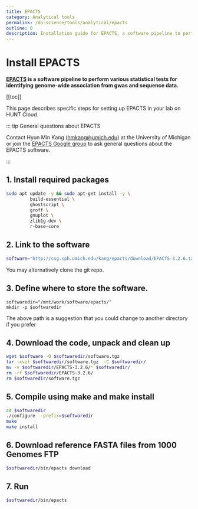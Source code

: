 ```yaml
---
title: EPACTS
category: Analytical tools
permalink: /do-science/tools/analytical/epacts
outline: 0
description: Installation guide for EPACTS, a software pipeline to perform various statistical tests for identifying genome-wide association from GWAS and sequence data.
---
```


# Install EPACTS

**[EPACTS](https://github.com/statgen/EPACTS) is a software pipeline to perform various statistical tests for identifying genome-wide association from gwas and sequence data.**

[[toc]]

This page describes specific steps for setting up EPACTS in your lab on HUNT Cloud.

::: tip General questions about EPACTS

Contact Hyun Min Kang (hmkang@umich.edu) at the University of Michigan or join the [EPACTS Google group](http://groups.google.com/group/epacts) to ask general questions about the EPACTS software.

:::



## 1. Install required packages

```bash
sudo apt update -y && sudo apt-get install -y \
         build-essential \
         ghostscript \
         groff \
         gnuplot \
         zlib1g-dev \
         r-base-core
```

## 2. Link to the software 

```bash
software="http://csg.sph.umich.edu/kang/epacts/download/EPACTS-3.2.6.tar.gz"
```

You may alternatively clone the git repo.

## 3. Define where to store the software.

```
softwaredir="/mnt/work/software/epacts/"
mkdir -p $softwaredir
```

The above path is a suggestion that you could change to another directory if you prefer

## 4. Download the code, unpack and clean up

```bash 
wget $software -O $softwaredir/software.tgz
tar -xvzf $softwaredir/software.tgz  -C $softwaredir/
mv -v $softwaredir/EPACTS-3.2.6/* $softwaredir/
rm -rf $softwaredir/EPACTS-3.2.6/
rm $softwaredir/software.tgz
```

## 5. Compile using make and make install

```bash
cd $softwaredir
./configure --prefix=$softwaredir
make
make install
```

## 6. Download reference FASTA files from 1000 Genomes FTP

```bash
$softwaredir/bin/epacts download
```

## 7. Run

```bash
$softwaredir/bin/epacts
```

